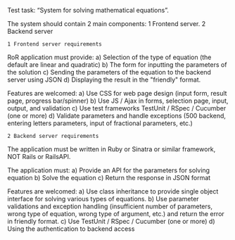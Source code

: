 Test task: “System for solving mathematical equations”.

The system should contain 2 main components:
	1	Frontend server.
	2 	Backend server

	1 Frontend server requirements

RoR application must provide:
	a) Selection of the type of equation (the default are linear and quadratic)
	b) The form for inputting the parameters of the solution
	c) Sending the parameters of the equation to the backend server using JSON
	d) Displaying the result in the "friendly" format.

Features are welcomed:
	a) Use CSS for web page design (input form, result page, progress bar/spinner)
	b) Use JS / Ajax in forms, selection page, input, output, and validation
	c) Use test frameworks TestUnit / RSpec / Cucumber (one or more)
	d) Validate parameters and handle exceptions (500 backend, entering letters parameters, input of fractional parameters, etc.)


	2 Backend server requirements

The application must be written in Ruby or Sinatra or similar framework, NOT Rails or RailsAPI.
 
The application must:
	a) Provide an API for the parameters for solving equation
	b) Solve the equation
	c) Return the response in JSON format

Features are welcomed:
	a) Use class inheritance to provide single object interface for solving various types of equations.
	b) Use parameter validations and exception handling (insufficient number of parameters, wrong type of equation, wrong type of argument, etc.) and return the error in friendly format.
	c) Use TestUnit / RSpec / Cucumber (one or more)
	d) Using the authentication to backend access
